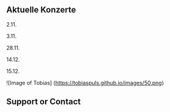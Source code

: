 ## Aktuelle Konzerte

2.11.

3.11.

28.11.

14.12.

15.12.

![Image of Tobias]
(https://tobiaspuls.github.io/images/50.png)


## Support or Contact
